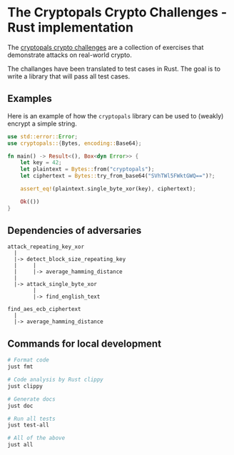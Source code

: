 # The Cryptopals Crypto Challenges - Rust implementation

The [cryptopals crypto challenges](https://cryptopals.com/) are a collection of exercises that demonstrate attacks on real-world crypto.

The challanges have been translated to test cases in Rust. The goal is to write a library that will pass all test cases.

## Examples

Here is an example of how the `cryptopals` library can be used to (weakly) encrypt a simple string.

```rust
use std::error::Error;
use cryptopals::{Bytes, encoding::Base64};

fn main() -> Result<(), Box<dyn Error>> {
    let key = 42;
    let plaintext = Bytes::from("cryptopals");
    let ciphertext = Bytes::try_from_base64("SVhTWl5FWktGWQ==")?;

    assert_eq!(plaintext.single_byte_xor(key), ciphertext);

    Ok(())
}
```

## Dependencies of adversaries

```text
attack_repeating_key_xor
  |
  |-> detect_block_size_repeating_key
  |     |
  |     |-> average_hamming_distance
  |
  |-> attack_single_byte_xor
        |
        |-> find_english_text

find_aes_ecb_ciphertext
  |
  |-> average_hamming_distance
```

## Commands for local development

```sh
# Format code
just fmt

# Code analysis by Rust clippy
just clippy

# Generate docs
just doc

# Run all tests
just test-all

# All of the above
just all
```